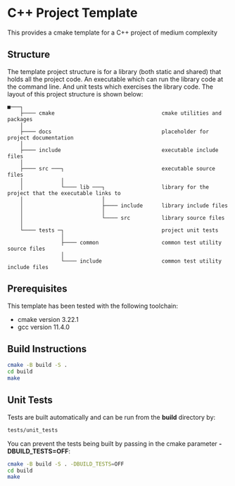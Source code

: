 # C++ Project Template

This provides a cmake template for a C++ project of medium complexity

## Structure

The template project structure is for a library (both static and shared) that holds all the project code.
An executable which can run the library code at the command line.
And unit tests which exercises the library code. The layout of this project structure is shown below:

```
■───┐
    ├──── cmake                                  cmake utilities and packages
    │
    ├──── docs                                   placeholder for project documentation
    │
    ├──── include                                executable include files
    │
    ├──── src ───┐                               executable source files
    │            │
    │            └──── lib ───┐                  library for the project that the executable links to
    │                         │
    │                         ├──── include      library include files
    │                         │
    │                         └──── src          library source files
    │
    └──── tests ─┐                               project unit tests
                 │
                 ├──── common                    common test utility source files
                 │
                 └──── include                   common test utility include files
```

## Prerequisites

This template has been tested with the following toolchain:

-   cmake version 3.22.1
-   gcc version 11.4.0

## Build Instructions

```bash
cmake -B build -S .
cd build
make
```

## Unit Tests

Tests are built automatically and can be run from the **build** directory by:

```bash
tests/unit_tests
```

You can prevent the tests being built by passing in the cmake parameter **-DBUILD_TESTS=OFF**:

```bash
cmake -B build -S . -DBUILD_TESTS=OFF
cd build
make
```
